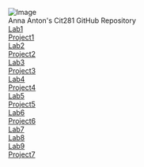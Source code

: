 ![Image](ilya-pavlov-OqtafYT5kTw-unsplash.jpg) <br />
Anna Anton's Cit281 GitHub Repository <br />
[Lab1](https://github.com/annaantonn/Lab1)<br />
[Project1](https://github.com/annaantonn/Project1)<br />
[Lab2](https://github.com/annaantonn/Lab2)<br />
[Project2](https://github.com/annaantonn/Project2)<br />
[Lab3](https://github.com/annaantonn/Lab3)<br />
[Project3](https://github.com/annaantonn/Project3)<br />
[Lab4](https://github.com/annaantonn/Lab4)<br />
[Project4](https://github.com/annaantonn/Project4)<br />
[Lab5](https://github.com/annaantonn/Lab5)<br />
[Project5](https://github.com/annaantonn/Project5)<br />
[Lab6](https://github.com/annaantonn/Lab6)<br />
[Project6](https://github.com/annaantonn/Project6)<br />
[Lab7](https://github.com/annaantonn/Lab7)<br />
[Lab8](https://github.com/annaantonn/Lab8)<br />
[Lab9](https://github.com/annaantonn/Lab9)<br />
[Project7]()


